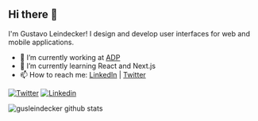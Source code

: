 ## Hi there 👋

I'm Gustavo Leindecker! I design and develop user interfaces for web and mobile applications.

- 🔭 I’m currently working at [ADP](https://tech.adp.com/)
- 🌱 I’m currently learning React and Next.js
- 📫 How to reach me: [LinkedIn](https://www.linkedin.com/in/gusleindecker/) | [Twitter](https://twitter.com/gustalp)

[![Twitter](https://img.shields.io/badge/-Twitter-2693ff?style=flat-square&logo=twitter&logoColor=white)](https://twitter.com/gustalp)
[![Linkedin](https://img.shields.io/badge/-LinkedIn-2693ff?style=flat-square&logo=linkedin&logoColor=white&link=https://www.linkedin.com/in/gusleindecker/)](https://www.linkedin.com/in/gusleindecker/)

![gusleindecker github stats](https://github-readme-stats.vercel.app/api?username=gusleindecker&show_icons=true&title_color=fff&icon_color=FFCC00&text_color=9f9f9f&bg_color=151515)

<!--
**gusleindecker/gusleindecker** is a ✨ _special_ ✨ repository because its `README.md` (this file) appears on your GitHub profile.

Here are some ideas to get you started:

- 🔭 I’m currently working at [ADP](https://tech.adp.com/)
- 🌱 I’m currently learning ...
- 👯 I’m looking to collaborate on ...
- 🤔 I’m looking for help with ...
- 💬 Ask me about ...
- 📫 How to reach me: ...
- 😄 Pronouns: ...
- ⚡ Fun fact: ...
-->
